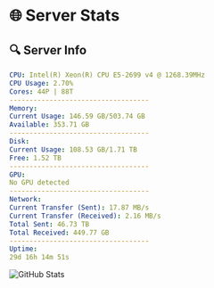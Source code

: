 # 🌐 Server Stats
## 🔍 Server Info
```yaml
CPU: Intel(R) Xeon(R) CPU E5-2699 v4 @ 1268.39MHz
CPU Usage: 2.70%
Cores: 44P | 88T
-----------------------------------
Memory:
Current Usage: 146.59 GB/503.74 GB
Available: 353.71 GB
-----------------------------------
Disk:
Current Usage: 108.53 GB/1.71 TB
Free: 1.52 TB
-----------------------------------
GPU:
No GPU detected
-----------------------------------
Network:
Current Transfer (Sent): 17.87 MB/s
Current Transfer (Received): 2.16 MB/s
Total Sent: 46.73 TB
Total Received: 449.77 GB
-----------------------------------
Uptime:
29d 16h 14m 51s
```
![GitHub Stats](https://img.shields.io/badge/Updated-2025-04-06_13:37:40-blue)